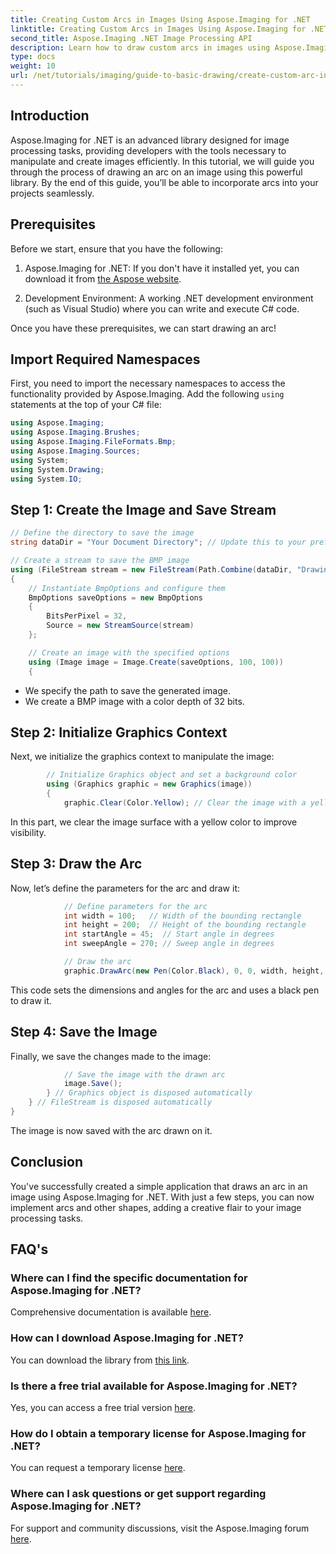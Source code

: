 ```yaml
---
title: Creating Custom Arcs in Images Using Aspose.Imaging for .NET
linktitle: Creating Custom Arcs in Images Using Aspose.Imaging for .NET
second_title: Aspose.Imaging .NET Image Processing API
description: Learn how to draw custom arcs in images using Aspose.Imaging for .NET. Follow step-by-step instructions to set up your image, initialize the graphics context, define arc parameters, and save the final output.
type: docs
weight: 10
url: /net/tutorials/imaging/guide-to-basic-drawing/create-custom-arc-in-images/
---
```

## Introduction

Aspose.Imaging for .NET is an advanced library designed for image processing tasks, providing developers with the tools necessary to manipulate and create images efficiently. In this tutorial, we will guide you through the process of drawing an arc on an image using this powerful library. By the end of this guide, you’ll be able to incorporate arcs into your projects seamlessly.

## Prerequisites

Before we start, ensure that you have the following:

1. Aspose.Imaging for .NET: If you don't have it installed yet, you can download it from [the Aspose website](https://releases.aspose.com/imaging/net/).

2. Development Environment: A working .NET development environment (such as Visual Studio) where you can write and execute C# code.

Once you have these prerequisites, we can start drawing an arc!

## Import Required Namespaces

First, you need to import the necessary namespaces to access the functionality provided by Aspose.Imaging. Add the following `using` statements at the top of your C# file:

```csharp
using Aspose.Imaging;
using Aspose.Imaging.Brushes;
using Aspose.Imaging.FileFormats.Bmp;
using Aspose.Imaging.Sources;
using System;
using System.Drawing;
using System.IO;
```

## Step 1: Create the Image and Save Stream

```csharp
// Define the directory to save the image
string dataDir = "Your Document Directory"; // Update this to your preferred path

// Create a stream to save the BMP image
using (FileStream stream = new FileStream(Path.Combine(dataDir, "DrawingArc_out.bmp"), FileMode.Create))
{
    // Instantiate BmpOptions and configure them
    BmpOptions saveOptions = new BmpOptions
    {
        BitsPerPixel = 32,
        Source = new StreamSource(stream)
    };

    // Create an image with the specified options
    using (Image image = Image.Create(saveOptions, 100, 100))
    {
```

- We specify the path to save the generated image.
- We create a BMP image with a color depth of 32 bits.

## Step 2: Initialize Graphics Context

Next, we initialize the graphics context to manipulate the image:

```csharp
        // Initialize Graphics object and set a background color
        using (Graphics graphic = new Graphics(image))
        {
            graphic.Clear(Color.Yellow); // Clear the image with a yellow background
```

In this part, we clear the image surface with a yellow color to improve visibility.

## Step 3: Draw the Arc

Now, let’s define the parameters for the arc and draw it:

```csharp
            // Define parameters for the arc
            int width = 100;   // Width of the bounding rectangle
            int height = 200;  // Height of the bounding rectangle
            int startAngle = 45;  // Start angle in degrees
            int sweepAngle = 270; // Sweep angle in degrees

            // Draw the arc
            graphic.DrawArc(new Pen(Color.Black), 0, 0, width, height, startAngle, sweepAngle);
```

This code sets the dimensions and angles for the arc and uses a black pen to draw it.

## Step 4: Save the Image

Finally, we save the changes made to the image:

```csharp
            // Save the image with the drawn arc
            image.Save();
        } // Graphics object is disposed automatically
    } // FileStream is disposed automatically
}
```

The image is now saved with the arc drawn on it.

## Conclusion

You've successfully created a simple application that draws an arc in an image using Aspose.Imaging for .NET. With just a few steps, you can now implement arcs and other shapes, adding a creative flair to your image processing tasks.

## FAQ's

### Where can I find the specific documentation for Aspose.Imaging for .NET?

Comprehensive documentation is available [here](https://reference.aspose.com/imaging/net/).

### How can I download Aspose.Imaging for .NET?

You can download the library from [this link](https://releases.aspose.com/imaging/net/).

### Is there a free trial available for Aspose.Imaging for .NET?

Yes, you can access a free trial version [here](https://releases.aspose.com/).

### How do I obtain a temporary license for Aspose.Imaging for .NET?

You can request a temporary license [here](https://purchase.aspose.com/temporary-license/).

### Where can I ask questions or get support regarding Aspose.Imaging for .NET?

For support and community discussions, visit the Aspose.Imaging forum [here](https://forum.aspose.com/).

